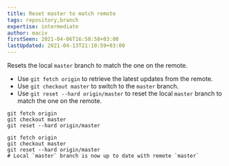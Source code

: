 ```yaml
---
title: Reset master to match remote
tags: repository,branch
expertise: intermediate
author: maciv
firstSeen: 2021-04-06T16:58:58+03:00
lastUpdated: 2021-04-13T21:10:59+03:00
---
```


Resets the local `master` branch to match the one on the remote.

- Use `git fetch origin` to retrieve the latest updates from the remote.
- Use `git checkout master` to switch to the `master` branch.
- Use `git reset --hard origin/master` to reset the local `master` branch to match the one on the remote.

```shell
git fetch origin
git checkout master
git reset --hard origin/master
```

```shell
git fetch origin
git checkout master
git reset --hard origin/master
# Local `master` branch is now up to date with remote `master`
```
